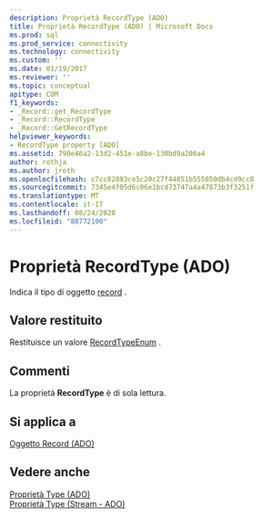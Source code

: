 ```yaml
---
description: Proprietà RecordType (ADO)
title: Proprietà RecordType (ADO) | Microsoft Docs
ms.prod: sql
ms.prod_service: connectivity
ms.technology: connectivity
ms.custom: ''
ms.date: 01/19/2017
ms.reviewer: ''
ms.topic: conceptual
apitype: COM
f1_keywords:
- _Record::get_RecordType
- _Record::RecordType
- _Record::GetRecordType
helpviewer_keywords:
- RecordType property [ADO]
ms.assetid: 790e46a2-13d2-451e-a8be-130bd9a206a4
author: rothja
ms.author: jroth
ms.openlocfilehash: c7cc82893ce5c20c27f44851b555850db4cd9cc8
ms.sourcegitcommit: 7345e4f05d6c06e1bcd73747a4a47873b3f3251f
ms.translationtype: MT
ms.contentlocale: it-IT
ms.lasthandoff: 08/24/2020
ms.locfileid: "88772100"
---
```

# <a name="recordtype-property-ado"></a>Proprietà RecordType (ADO)
Indica il tipo di oggetto [record](./record-object-ado.md) .  
  
## <a name="return-value"></a>Valore restituito  
 Restituisce un valore [RecordTypeEnum](./recordtypeenum.md) .  
  
## <a name="remarks"></a>Commenti  
 La proprietà **RecordType** è di sola lettura.  
  
## <a name="applies-to"></a>Si applica a  
 [Oggetto Record (ADO)](./record-object-ado.md)  
  
## <a name="see-also"></a>Vedere anche  
 [Proprietà Type (ADO)](./type-property-ado.md)   
 [Proprietà Type (Stream - ADO)](./type-property-ado-stream.md)